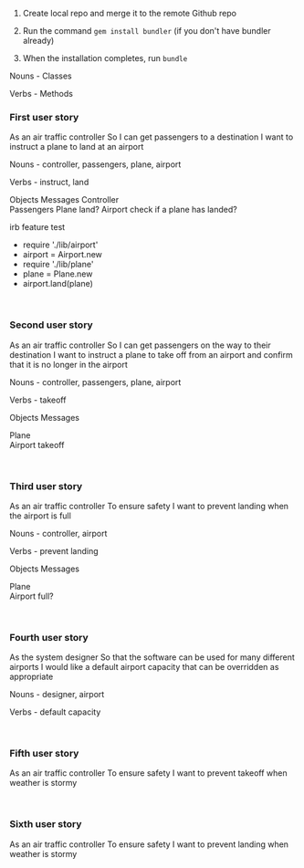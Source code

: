 1. Create local repo and merge it to the remote Github repo

2. Run the command `gem install bundler` (if you don't have bundler already)

3. When the installation completes, run `bundle`

Nouns - Classes 

Verbs - Methods

### First user story
As an air traffic controller 
So I can get passengers to a destination 
I want to instruct a plane to land at an airport

Nouns - controller, passengers, plane, airport 

Verbs - instruct, land 



Objects         Messages 
Controller      
Passengers 
Plane           land?
Airport         check if a plane has landed?

irb feature test
- require './lib/airport'
- airport = Airport.new 
- require './lib/plane'
- plane = Plane.new
- airport.land(plane)



</br>

### Second user story
As an air traffic controller 
So I can get passengers on the way to their destination 
I want to instruct a plane to take off from an airport and confirm that it is no longer in the airport

Nouns - controller, passengers, plane, airport

Verbs -  takeoff

Objects         Messages 

Plane           
Airport         takeoff

</br>


### Third user story
As an air traffic controller 
To ensure safety 
I want to prevent landing when the airport is full 

Nouns - controller, airport 

Verbs -  prevent landing

Objects         Messages 

Plane           
Airport         full?


</br>

### Fourth user story
As the system designer
So that the software can be used for many different airports
I would like a default airport capacity that can be overridden as appropriate

Nouns - designer, airport

Verbs -  default capacity

</br>

### Fifth user story
As an air traffic controller 
To ensure safety 
I want to prevent takeoff when weather is stormy 

</br>

### Sixth user story
As an air traffic controller 
To ensure safety 
I want to prevent landing when weather is stormy 


</br>